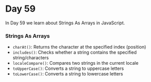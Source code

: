 # Day 59
In Day 59 we learn about  Strings As Arrays in JavaScript.

### Strings As Arrays
* ```charAt()```: Returns the character at the specified index (position)
* ```includes()```: Checks whether a string contains the specified string/characters
* ```localeCompare()```: Compares two strings in the current locale
* ```toUpperCase()```: Converts a string to uppercase letters
* ```toLowerCase()```: Converts a string to lowercase letters